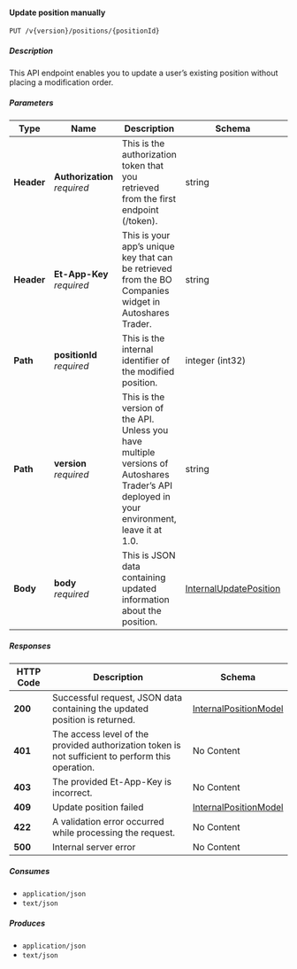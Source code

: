 
<a name="internalpositions_updateposition"></a>
#### Update position manually
```
PUT /v{version}/positions/{positionId}
```


##### Description
This API endpoint enables you to update a user’s existing position without placing a modification order.


##### Parameters

|Type|Name|Description|Schema|Default|
|---|---|---|---|---|
|**Header**|**Authorization**  <br>*required*|This is the authorization token that you retrieved from the first endpoint (/token).|string||
|**Header**|**Et-App-Key**  <br>*required*|This is your app’s unique key that can be retrieved from the BO Companies widget in Autoshares Trader.|string||
|**Path**|**positionId**  <br>*required*|This is the internal identifier of the modified position.|integer (int32)||
|**Path**|**version**  <br>*required*|This is the version of the API. Unless you have multiple versions of Autoshares Trader’s API deployed in your environment, leave it at 1.0.|string|`"1"`|
|**Body**|**body**  <br>*required*|This is JSON data containing updated information about the position.|[InternalUpdatePosition](#internalupdateposition)||


##### Responses

|HTTP Code|Description|Schema|
|---|---|---|
|**200**|Successful request, JSON data containing the updated position is returned.|[InternalPositionModel](#internalpositionmodel)|
|**401**|The access level of the provided authorization token is not sufficient to perform this operation.|No Content|
|**403**|The provided Et-App-Key is incorrect.|No Content|
|**409**|Update position failed|[InternalPositionModel](#internalpositionmodel)|
|**422**|A validation error occurred while processing the request.|No Content|
|**500**|Internal server error|No Content|


##### Consumes

* `application/json`
* `text/json`


##### Produces

* `application/json`
* `text/json`



